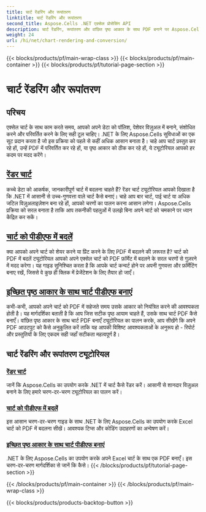 ```yaml
---
title: चार्ट रेंडरिंग और रूपांतरण
linktitle: चार्ट रेंडरिंग और रूपांतरण
second_title: Aspose.Cells .NET एक्सेल प्रोसेसिंग API
description: चार्ट रेंडरिंग, रूपांतरण और वांछित पृष्ठ आकार के साथ PDF बनाने पर Aspose.Cells for .NET ट्यूटोरियल का अन्वेषण करें। सहज Excel चार्ट हैंडलिंग के लिए चरण-दर-चरण मार्गदर्शिकाएँ।
weight: 24
url: /hi/net/chart-rendering-and-conversion/
---
```


{{< blocks/products/pf/main-wrap-class >}}
{{< blocks/products/pf/main-container >}}
{{< blocks/products/pf/tutorial-page-section >}}

# चार्ट रेंडरिंग और रूपांतरण

## परिचय

एक्सेल चार्ट के साथ काम करते समय, आपको अपने डेटा को पॉलिश, पेशेवर विज़ुअल में बनाने, संशोधित करने और परिवर्तित करने के लिए सही टूल चाहिए। .NET के लिए Aspose.Cells सुविधाओं का एक सूट प्रदान करता है जो इस प्रक्रिया को पहले से कहीं अधिक आसान बनाता है। चाहे आप चार्ट प्रस्तुत कर रहे हों, उन्हें PDF में परिवर्तित कर रहे हों, या पृष्ठ आकार को ठीक कर रहे हों, ये ट्यूटोरियल आपको हर कदम पर मदद करेंगे।

## [रेंडर चार्ट](./render-chart/)

कच्चे डेटा को आकर्षक, जानकारीपूर्ण चार्ट में बदलना चाहते हैं? रेंडर चार्ट ट्यूटोरियल आपको दिखाता है कि .NET में आसानी से उच्च-गुणवत्ता वाले चार्ट कैसे बनाएं। चाहे आप बार चार्ट, पाई चार्ट या अधिक जटिल विज़ुअलाइज़ेशन बना रहे हों, आपको चरणों का पालन करना आसान लगेगा। Aspose.Cells प्रक्रिया को सरल बनाता है ताकि आप तकनीकी पहलुओं में उलझे बिना अपने चार्ट को चमकाने पर ध्यान केंद्रित कर सकें।

## [चार्ट को पीडीएफ में बदलें](./convert-chart-to-pdf/)

क्या आपको अपने चार्ट को शेयर करने या प्रिंट करने के लिए PDF में बदलने की ज़रूरत है? चार्ट को PDF में बदलें ट्यूटोरियल आपको अपने एक्सेल चार्ट को PDF फ़ॉर्मेट में बदलने के सरल चरणों से गुज़रने में मदद करेगा। यह गाइड सुनिश्चित करता है कि आपके चार्ट कन्वर्ट होने पर अपनी गुणवत्ता और फ़ॉर्मेटिंग बनाए रखें, जिससे वे कुछ ही क्लिक में प्रेजेंटेशन के लिए तैयार हो जाएँ।

## [इच्छित पृष्ठ आकार के साथ चार्ट पीडीएफ बनाएं](./create-chart-pdf-with-desired-page-size/)

कभी-कभी, आपको अपने चार्ट को PDF में सहेजते समय उसके आकार को नियंत्रित करने की आवश्यकता होती है। यह मार्गदर्शिका बताती है कि आप जिस सटीक पृष्ठ आयाम चाहते हैं, उसके साथ चार्ट PDF कैसे बनाएँ। वांछित पृष्ठ आकार के साथ चार्ट PDF बनाएँ ट्यूटोरियल का पालन करके, आप सीखेंगे कि अपने PDF आउटपुट को कैसे अनुकूलित करें ताकि यह आपकी विशिष्ट आवश्यकताओं के अनुरूप हो - रिपोर्ट और प्रस्तुतियों के लिए एकदम सही जहाँ सटीकता महत्वपूर्ण है।

## चार्ट रेंडरिंग और रूपांतरण ट्यूटोरियल
### [रेंडर चार्ट](./render-chart/)
जानें कि Aspose.Cells का उपयोग करके .NET में चार्ट कैसे रेंडर करें। आसानी से शानदार विज़ुअल बनाने के लिए हमारे चरण-दर-चरण ट्यूटोरियल का पालन करें।
### [चार्ट को पीडीएफ में बदलें](./convert-chart-to-pdf/)
इस आसान चरण-दर-चरण गाइड के साथ .NET के लिए Aspose.Cells का उपयोग करके Excel चार्ट को PDF में बदलना सीखें। आवश्यक टिप्स और कोडिंग उदाहरणों का अन्वेषण करें।
### [इच्छित पृष्ठ आकार के साथ चार्ट पीडीएफ बनाएं](./create-chart-pdf-with-desired-page-size/)
.NET के लिए Aspose.Cells का उपयोग करके अपने Excel चार्ट के साथ एक PDF बनाएँ। इस चरण-दर-चरण मार्गदर्शिका से जानें कि कैसे।
{{< /blocks/products/pf/tutorial-page-section >}}

{{< /blocks/products/pf/main-container >}}
{{< /blocks/products/pf/main-wrap-class >}}

{{< blocks/products/products-backtop-button >}}
